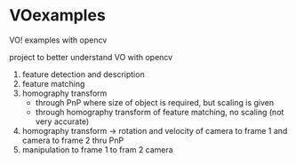 # VOexamples
VO! examples with opencv

project to better understand VO with opencv

1) feature detection and description
2) feature matching
3) homography transform 
    - through PnP where size of object is required, but scaling is given
    - through homography transform of feature matching, no scaling (not very accurate)
4) homography transform -> rotation and velocity of camera to frame 1 and camera to frame 2 thru PnP
5) manipulation to frame 1 to fram 2 camera 
